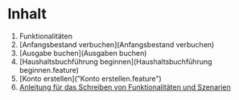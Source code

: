 Inhalt
======

1. Funktionalitäten
  1. [Anfangsbestand verbuchen](Anfangsbestand verbuchen)
  2. [Ausgabe buchen](Ausgaben buchen)
  3. [Haushaltsbuchführung beginnen](Haushaltsbuchführung beginnen.feature)
  4. [Konto erstellen]("Konto erstellen.feature")
2. [Anleitung für das Schreiben von Funktionalitäten und Szenarien](Anleitung)